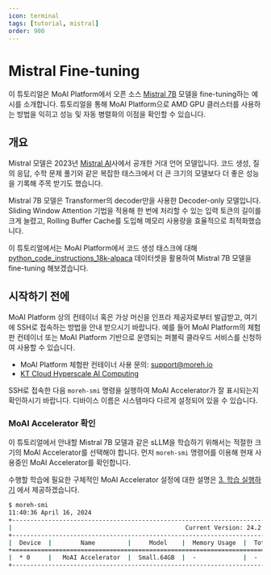 ```yaml
---
icon: terminal
tags: [tutorial, mistral]
order: 900
---
```


# Mistral Fine-tuning

이 튜토리얼은 MoAI Platform에서 오픈 소스 [Mistral 7B](https://mistral.ai/news/announcing-mistral-7b/) 모델을 fine-tuning하는 예시를 소개합니다. 튜토리얼을 통해 MoAI Platform으로 AMD GPU 클러스터를 사용하는 방법을 익히고 성능 및 자동 병렬화의 이점을 확인할 수 있습니다.


## 개요

Mistral 모델은 2023년 [Mistral AI](https://mistral.ai/)사에서 공개한 거대 언어 모델입니다. 코드 생성, 질의 응답, 수학 문제 풀기와 같은 복잡한 태스크에서 더 큰 크기의 모델보다 더 좋은 성능을 기록해 주목 받기도 했습니다.

Mistral 7B 모델은 Transformer의 decoder만을 사용한 Decoder-only 모델입니다. Sliding Window Attention 기법을 적용해 한 번에 처리할 수 있는 입력 토큰의 길이를 크게 늘렸고, Rolling Buffer Cache를 도입해 메모리 사용량을 효율적으로 최적화했습니다.

이 튜토리얼에서는 MoAI Platform에서 코드 생성 태스크에 대해 [python_code_instructions_18k-alpaca](https://huggingface.co/datasets/iamtarun/python_code_instructions_18k_alpaca) 데이터셋을 활용하여 Mistral 7B 모델을 fine-tuning 해보겠습니다.

## 시작하기 전에

MoAI Platform 상의 컨테이너 혹은 가상 머신을 인프라 제공자로부터 발급받고, 여기에 SSH로 접속하는 방법을 안내 받으시기 바랍니다. 예를 들어 MoAI Platform의 체험판 컨테이너 또는 MoAI Platform 기반으로 운영되는 퍼블릭 클라우드 서비스를 신청하여 사용할 수 있습니다.

- MoAI Platform 체험판 컨테이너 사용 문의: [support@moreh.io](mailto:support@moreh.io)
- [KT Cloud Hyperscale AI Computing](https://cloud.kt.com/solution/hyperscaleAiComputing/)

SSH로 접속한 다음 `moreh-smi` 명령을 실행하여 MoAI Accelerator가 잘 표시되는지 확인하시기 바랍니다. 디바이스 이름은 시스템마다 다르게 설정되어 있을 수 있습니다.

### MoAI Accelerator 확인

이 튜토리얼에서 안내할 Mistral 7B 모델과 같은 sLLM을 학습하기 위해서는 적절한 크기의 MoAI Accelerator를 선택해야 합니다. 먼저 `moreh-smi` 명령어를 이용해 현재 사용중인 MoAI Accelerator를 확인합니다. 

수행할 학습에 필요한 구체적인 MoAI Accelerator 설정에 대한 설명은 [3. 학습 실행하기](3_학습_실행하기.md) 에서 제공하겠습니다. 

```bash
$ moreh-smi
11:40:36 April 16, 2024
+-------------------------------------------------------------------------------------------------+
|                                                Current Version: 24.2.0  Latest Version: 24.2.0  |
+-------------------------------------------------------------------------------------------------+
|  Device  |        Name         |     Model    |  Memory Usage  |  Total Memory  |  Utilization  |
+=================================================================================================+
|  * 0     |   MoAI Accelerator  |  Small.64GB  |  -             |  -             |  -            |
+-------------------------------------------------------------------------------------------------+
```